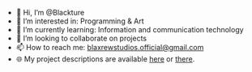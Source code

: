 - 👋 Hi, I’m @Blackture
- 👀 I’m interested in: Programming & Art
- 🌱 I’m currently learning: Information and communication technology
- 💞️ I’m looking to collaborate on projects
- 📫 How to reach me: blaxrewstudios.official@gmail.com
- 🌐 My project descriptions are available [here](https://blackture.github.io) or [there](https://blaxrew-studios.github.io).

<!---
Blackture/Blackture is a ✨ special ✨ repository because its `README.md` (this file) appears on your GitHub profile.
You can click the Preview link to take a look at your changes.
--->
